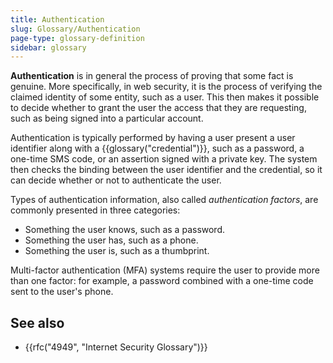 ```yaml
---
title: Authentication
slug: Glossary/Authentication
page-type: glossary-definition
sidebar: glossary
---
```


**Authentication** is in general the process of proving that some fact is genuine. More specifically, in web security, it is the process of verifying the claimed identity of some entity, such as a user. This then makes it possible to decide whether to grant the user the access that they are requesting, such as being signed into a particular account.

Authentication is typically performed by having a user present a user identifier along with a {{glossary("credential")}}, such as a password, a one-time SMS code, or an assertion signed with a private key. The system then checks the binding between the user identifier and the credential, so it can decide whether or not to authenticate the user.

Types of authentication information, also called _authentication factors_, are commonly presented in three categories:

- Something the user knows, such as a password.
- Something the user has, such as a phone.
- Something the user is, such as a thumbprint.

Multi-factor authentication (MFA) systems require the user to provide more than one factor: for example, a password combined with a one-time code sent to the user's phone.

## See also

- {{rfc("4949", "Internet Security Glossary")}}
